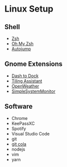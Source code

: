 # Linux Setup

## Shell

* [Zsh](https://www.zsh.org/)
* [Oh My Zsh](https://ohmyz.sh/)
* [Autojump](https://github.com/wting/autojump)

## Gnome Extensions

* [Dash to Dock](https://extensions.gnome.org/extension/307/dash-to-dock/)
* [Tiling Assistant](https://extensions.gnome.org/extension/3733/tiling-assistant/)
* [OpenWeather](https://extensions.gnome.org/extension/750/openweather/)
* [SimpleSystemMonitor](https://extensions.gnome.org/extension/4506/simple-system-monitor/)

## Software

* Chrome
* KeePassXC
* Spotify
* Visual Studio Code
* git
* [git cola](https://git-cola.github.io/)
* nodejs
* vim
* yarn